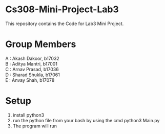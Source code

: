 # Cs308-Mini-Project-Lab3
This repository contains the Code for Lab3 Mini Project.

# Group Members
A :  Akash Dakoor, b17032 <br />
B : Aditya Mantri, b17001 <br />
C : Arnav Prasad, b17036 <br />
D : Sharad Shukla, b17061 <br />
E : Anvay Shah, b17078 <br />

# Setup
1. install python3
2. run the python file from your bash by using the cmd
   python3 Main.py
3. The program will run   
